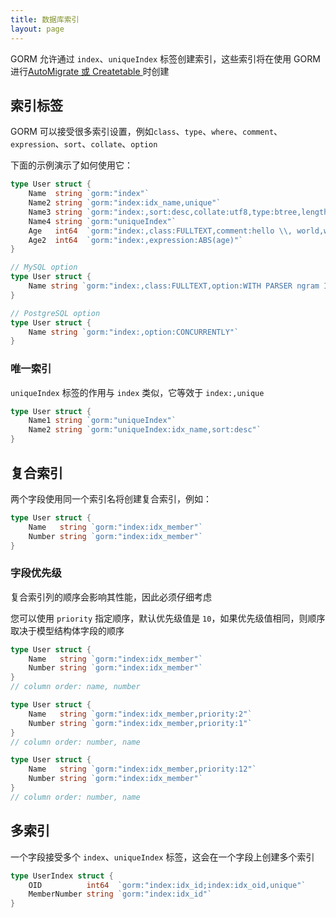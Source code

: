 ```yaml
---
title: 数据库索引
layout: page
---
```


GORM 允许通过 `index`、`uniqueIndex` 标签创建索引，这些索引将在使用 GORM 进行[AutoMigrate 或 Createtable ](migration.html) 时创建

## 索引标签

GORM 可以接受很多索引设置，例如`class`、`type`、`where`、`comment`、`expression`、`sort`、`collate`、`option`

下面的示例演示了如何使用它：

```go
type User struct {
    Name  string `gorm:"index"`
    Name2 string `gorm:"index:idx_name,unique"`
    Name3 string `gorm:"index:,sort:desc,collate:utf8,type:btree,length:10,where:name3 != 'jinzhu'"`
    Name4 string `gorm:"uniqueIndex"`
    Age   int64  `gorm:"index:,class:FULLTEXT,comment:hello \\, world,where:age > 10"`
    Age2  int64  `gorm:"index:,expression:ABS(age)"`
}

// MySQL option
type User struct {
    Name string `gorm:"index:,class:FULLTEXT,option:WITH PARSER ngram INVISIBLE"`
}

// PostgreSQL option
type User struct {
    Name string `gorm:"index:,option:CONCURRENTLY"`
}
```

### 唯一索引

`uniqueIndex` 标签的作用与 `index` 类似，它等效于 `index:,unique`

```go
type User struct {
    Name1 string `gorm:"uniqueIndex"`
    Name2 string `gorm:"uniqueIndex:idx_name,sort:desc"`
}
```

## 复合索引

两个字段使用同一个索引名将创建复合索引，例如：

```go
type User struct {
    Name   string `gorm:"index:idx_member"`
    Number string `gorm:"index:idx_member"`
}
```

### 字段优先级

复合索引列的顺序会影响其性能，因此必须仔细考虑

您可以使用 `priority` 指定顺序，默认优先级值是 `10`，如果优先级值相同，则顺序取决于模型结构体字段的顺序

```go
type User struct {
    Name   string `gorm:"index:idx_member"`
    Number string `gorm:"index:idx_member"`
}
// column order: name, number

type User struct {
    Name   string `gorm:"index:idx_member,priority:2"`
    Number string `gorm:"index:idx_member,priority:1"`
}
// column order: number, name

type User struct {
    Name   string `gorm:"index:idx_member,priority:12"`
    Number string `gorm:"index:idx_member"`
}
// column order: number, name
```

## 多索引

一个字段接受多个 `index`、`uniqueIndex` 标签，这会在一个字段上创建多个索引

```go
type UserIndex struct {
    OID          int64  `gorm:"index:idx_id;index:idx_oid,unique"`
    MemberNumber string `gorm:"index:idx_id"`
}
```
